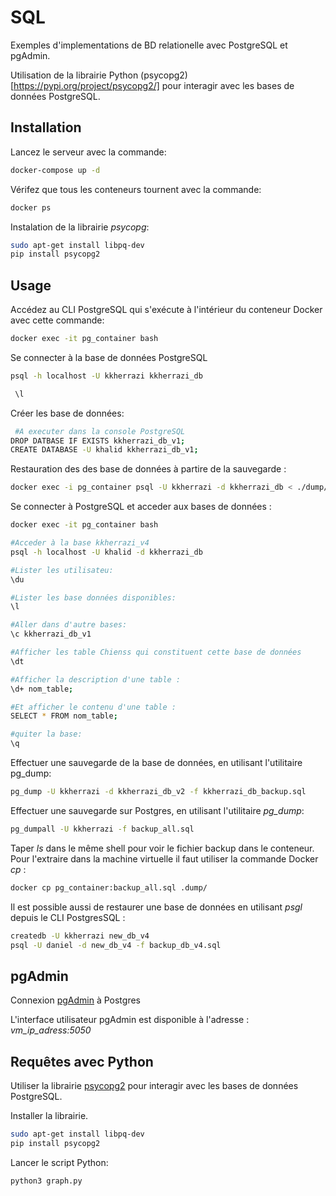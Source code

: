 # SQL

Exemples d'implementations de BD relationelle avec PostgreSQL et pgAdmin.

Utilisation de la librairie Python (psycopg2)[https://pypi.org/project/psycopg2/] pour interagir avec les bases de données PostgreSQL.

## Installation

Lancez le serveur avec la commande:

```bash
docker-compose up -d
```
Vérifez que tous les conteneurs tournent avec la commande:

```bash
docker ps
```
 
Instalation de la librairie _psycopg_: 

```bash
sudo apt-get install libpq-dev
pip install psycopg2
```

## Usage

Accédez au CLI PostgreSQL qui s'exécute à l'intérieur du conteneur Docker avec cette commande:

```bash
docker exec -it pg_container bash
```
Se connecter à la base de données PostgreSQL

```bash
psql -h localhost -U kkherrazi kkherrazi_db
```

```bash
 \l
```

Créer les base de données:

```bash
 #A executer dans la console PostgreSQL
DROP DATBASE IF EXISTS kkherrazi_db_v1;
CREATE DATABASE -U khalid kkherrazi_db_v1;
```

Restauration des des base de données à partire de la sauvegarde :

```bash
docker exec -i pg_container psql -U kkherrazi -d kkherrazi_db < ./dump/kkherrazi_db.sql
```
 
Se connecter à PostgreSQL et acceder aux bases de données :

```bash
docker exec -it pg_container bash

#Acceder à la base kkherrazi_v4
psql -h localhost -U khalid -d kkherrazi_db

#Lister les utilisateu: 
\du

#Lister les base données disponibles: 
\l

#Aller dans d'autre bases: 
\c kkherrazi_db_v1

#Afficher les table Chienss qui constituent cette base de données 
\dt

#Afficher la description d'une table : 
\d+ nom_table;

#Et afficher le contenu d'une table : 
SELECT * FROM nom_table;

#quiter la base: 
\q
```

Effectuer une sauvegarde de la base de données, en utilisant l'utilitaire pg_dump:

```bash
pg_dump -U kkherrazi -d kkherrazi_db_v2 -f kkherrazi_db_backup.sql
```

Effectuer une sauvegarde sur Postgres, en utilisant l'utilitaire _pg_dump_:

```bash
pg_dumpall -U kkherrazi -f backup_all.sql

```
Taper _ls_ dans le même shell pour voir le fichier backup dans le conteneur. Pour l'extraire dans la machine virtuelle il faut utiliser la commande Docker _cp_ :

```bash
docker cp pg_container:backup_all.sql .dump/

```


Il est possible aussi de restaurer une base de données en utilisant _psgl_ depuis le CLI PostgresSQL : 

```bash
createdb -U kkherrazi new_db_v4
psql -U daniel -d new_db_v4 -f backup_db_v4.sql
```


## pgAdmin

Connexion [pgAdmin](http://pgadmin.org/) à Postgres

L'interface utilisateur pgAdmin est disponible à l'adresse : _vm_ip_adress:5050_


## Requêtes avec Python

Utiliser la librairie [psycopg2](https://pypi.org/project/psycopg2/) pour interagir avec les bases de données PostgreSQL.

Installer la librairie.
```bash
sudo apt-get install libpq-dev
pip install psycopg2
```
 
Lancer le script Python:
```bash
python3 graph.py 
```
